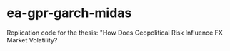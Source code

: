 # ea-gpr-garch-midas
Replication code for the thesis: "How Does Geopolitical Risk Influence FX Market Volatility?
